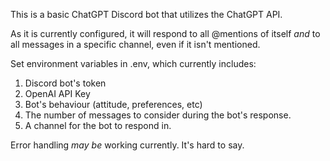 This is a basic ChatGPT Discord bot that utilizes the ChatGPT API.

As it is currently configured, it will respond to all @mentions of itself *and* to all messages in a specific channel, even if it isn't mentioned.

Set environment variables in .env, which currently includes:

1. Discord bot's token
2. OpenAI API Key
3. Bot's behaviour (attitude, preferences, etc)
4. The number of messages to consider during the bot's response.
5. A channel for the bot to respond in.

Error handling *may be* working currently.  It's hard to say.





